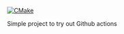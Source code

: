 [![CMake](https://github.com/dananjayavr/c_gcc_gh_actions/actions/workflows/cmake.yml/badge.svg)](https://github.com/dananjayavr/c_gcc_gh_actions/actions/workflows/cmake.yml)

Simple project to try out Github actions